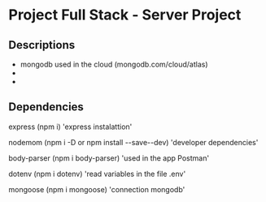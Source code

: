 # Project Full Stack - Server Project

## Descriptions

- mongodb used in the cloud (mongodb.com/cloud/atlas)
- 
- 

## Dependencies

express (npm i) 'express instalattion'

nodemom (npm i -D or npm install --save--dev) 'developer dependencies'

body-parser (npm i body-parser) 'used in the app Postman'

dotenv (npm i dotenv) 'read variables in the file .env'

mongoose (npm i mongoose) 'connection mongodb'


